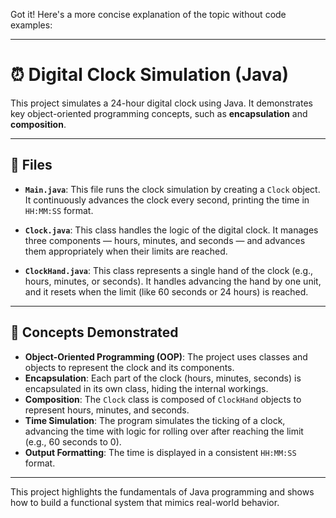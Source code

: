 Got it! Here's a more concise explanation of the topic without code examples:

---

# ⏰ Digital Clock Simulation (Java)

This project simulates a 24-hour digital clock using Java. It demonstrates key object-oriented programming concepts, such as **encapsulation** and **composition**.

---

## 📂 Files

- **`Main.java`**: This file runs the clock simulation by creating a `Clock` object. It continuously advances the clock every second, printing the time in `HH:MM:SS` format.
  
- **`Clock.java`**: This class handles the logic of the digital clock. It manages three components — hours, minutes, and seconds — and advances them appropriately when their limits are reached.

- **`ClockHand.java`**: This class represents a single hand of the clock (e.g., hours, minutes, or seconds). It handles advancing the hand by one unit, and it resets when the limit (like 60 seconds or 24 hours) is reached.

---

## 🧪 Concepts Demonstrated

- **Object-Oriented Programming (OOP)**: The project uses classes and objects to represent the clock and its components.
- **Encapsulation**: Each part of the clock (hours, minutes, seconds) is encapsulated in its own class, hiding the internal workings.
- **Composition**: The `Clock` class is composed of `ClockHand` objects to represent hours, minutes, and seconds.
- **Time Simulation**: The program simulates the ticking of a clock, advancing the time with logic for rolling over after reaching the limit (e.g., 60 seconds to 0).
- **Output Formatting**: The time is displayed in a consistent `HH:MM:SS` format.

---

This project highlights the fundamentals of Java programming and shows how to build a functional system that mimics real-world behavior.